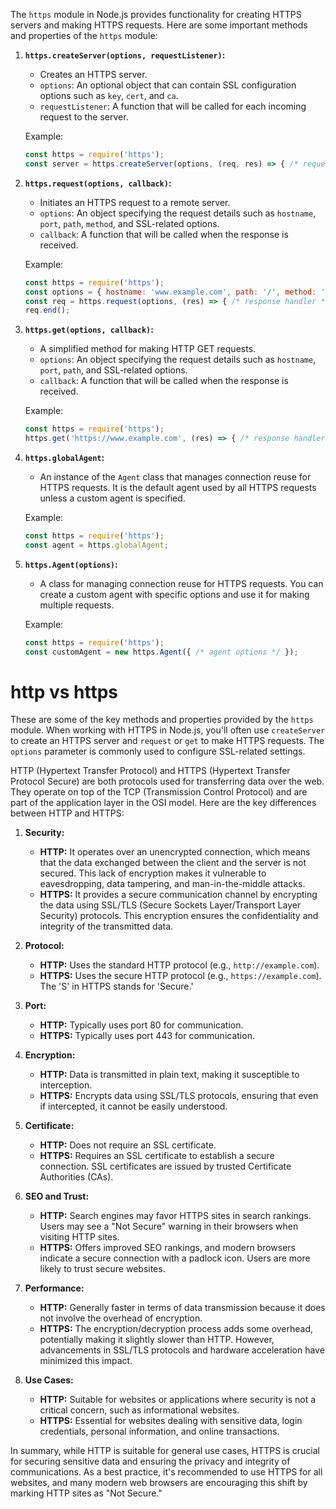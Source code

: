 The `https` module in Node.js provides functionality for creating HTTPS servers and making HTTPS requests. Here are some important methods and properties of the `https` module:

1. **`https.createServer(options, requestListener)`:**
   - Creates an HTTPS server.
   - `options`: An optional object that can contain SSL configuration options such as `key`, `cert`, and `ca`.
   - `requestListener`: A function that will be called for each incoming request to the server.

   Example:
   ```javascript
   const https = require('https');
   const server = https.createServer(options, (req, res) => { /* request handler */ });
   ```

2. **`https.request(options, callback)`:**
   - Initiates an HTTPS request to a remote server.
   - `options`: An object specifying the request details such as `hostname`, `port`, `path`, `method`, and SSL-related options.
   - `callback`: A function that will be called when the response is received. 

   Example:
   ```javascript
   const https = require('https');
   const options = { hostname: 'www.example.com', path: '/', method: 'GET' };
   const req = https.request(options, (res) => { /* response handler */ });
   req.end();
   ```

3. **`https.get(options, callback)`:**
   - A simplified method for making HTTP GET requests.
   - `options`: An object specifying the request details such as `hostname`, `port`, `path`, and SSL-related options.
   - `callback`: A function that will be called when the response is received.

   Example:
   ```javascript
   const https = require('https');
   https.get('https://www.example.com', (res) => { /* response handler */ });
   ```

4. **`https.globalAgent`:**
   - An instance of the `Agent` class that manages connection reuse for HTTPS requests. It is the default agent used by all HTTPS requests unless a custom agent is specified.

   Example:
   ```javascript
   const https = require('https');
   const agent = https.globalAgent;
   ```

5. **`https.Agent(options)`:**
   - A class for managing connection reuse for HTTPS requests. You can create a custom agent with specific options and use it for making multiple requests.

   Example:
   ```javascript
   const https = require('https');
   const customAgent = new https.Agent({ /* agent options */ });
   ```

# http vs https

These are some of the key methods and properties provided by the `https` module. When working with HTTPS in Node.js, you'll often use `createServer` to create an HTTPS server and `request` or `get` to make HTTPS requests. The `options` parameter is commonly used to configure SSL-related settings.

HTTP (Hypertext Transfer Protocol) and HTTPS (Hypertext Transfer Protocol Secure) are both protocols used for transferring data over the web. They operate on top of the TCP (Transmission Control Protocol) and are part of the application layer in the OSI model. Here are the key differences between HTTP and HTTPS:

1. **Security:**
   - **HTTP:** It operates over an unencrypted connection, which means that the data exchanged between the client and the server is not secured. This lack of encryption makes it vulnerable to eavesdropping, data tampering, and man-in-the-middle attacks.
   - **HTTPS:** It provides a secure communication channel by encrypting the data using SSL/TLS (Secure Sockets Layer/Transport Layer Security) protocols. This encryption ensures the confidentiality and integrity of the transmitted data.

2. **Protocol:**
   - **HTTP:** Uses the standard HTTP protocol (e.g., `http://example.com`).
   - **HTTPS:** Uses the secure HTTP protocol (e.g., `https://example.com`). The 'S' in HTTPS stands for 'Secure.'

3. **Port:**
   - **HTTP:** Typically uses port 80 for communication.
   - **HTTPS:** Typically uses port 443 for communication.

4. **Encryption:**
   - **HTTP:** Data is transmitted in plain text, making it susceptible to interception.
   - **HTTPS:** Encrypts data using SSL/TLS protocols, ensuring that even if intercepted, it cannot be easily understood.

5. **Certificate:**
   - **HTTP:** Does not require an SSL certificate.
   - **HTTPS:** Requires an SSL certificate to establish a secure connection. SSL certificates are issued by trusted Certificate Authorities (CAs).

6. **SEO and Trust:**
   - **HTTP:** Search engines may favor HTTPS sites in search rankings. Users may see a "Not Secure" warning in their browsers when visiting HTTP sites.
   - **HTTPS:** Offers improved SEO rankings, and modern browsers indicate a secure connection with a padlock icon. Users are more likely to trust secure websites.

7. **Performance:**
   - **HTTP:** Generally faster in terms of data transmission because it does not involve the overhead of encryption.
   - **HTTPS:** The encryption/decryption process adds some overhead, potentially making it slightly slower than HTTP. However, advancements in SSL/TLS protocols and hardware acceleration have minimized this impact.

8. **Use Cases:**
   - **HTTP:** Suitable for websites or applications where security is not a critical concern, such as informational websites.
   - **HTTPS:** Essential for websites dealing with sensitive data, login credentials, personal information, and online transactions.

In summary, while HTTP is suitable for general use cases, HTTPS is crucial for securing sensitive data and ensuring the privacy and integrity of communications. As a best practice, it's recommended to use HTTPS for all websites, and many modern web browsers are encouraging this shift by marking HTTP sites as "Not Secure."
